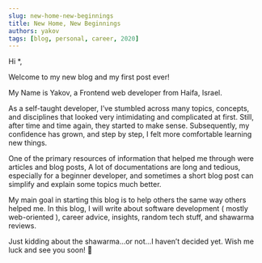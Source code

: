 ```yaml
---
slug: new-home-new-beginnings
title: New Home, New Beginnings
authors: yakov
tags: [blog, personal, career, 2020]
---
```


Hi \*,

Welcome to my new blog and my first post ever!

My Name is Yakov, a Frontend web developer from Haifa, Israel.

As a self-taught developer, I’ve stumbled across many topics, concepts, and disciplines that looked very intimidating and complicated at first. Still, after time and time again, they started to make sense. Subsequently, my confidence has grown, and step by step, I felt more comfortable learning new things.

One of the primary resources of information that helped me through were articles and blog posts, A lot of documentations are long and tedious, especially for a beginner developer, and sometimes a short blog post can simplify and explain some topics much better.

My main goal in starting this blog is to help others the same way others helped me. In this blog, I will write about software development ( mostly web-oriented ), career advice, insights, random tech stuff, and shawarma reviews.

Just kidding about the shawarma…or not…I haven’t decided yet.
Wish me luck and see you soon! 👋